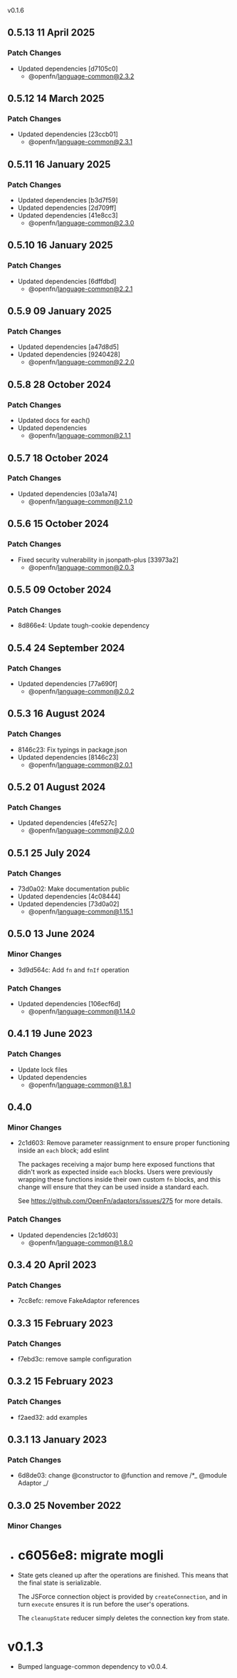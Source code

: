 v0.1.6

## 0.5.13 11 April 2025

### Patch Changes

* Updated dependencies \[d7105c0]
  * @openfn/language-common@2.3.2

## 0.5.12 14 March 2025

### Patch Changes

* Updated dependencies \[23ccb01]
  * @openfn/language-common@2.3.1

## 0.5.11 16 January 2025

### Patch Changes

* Updated dependencies \[b3d7f59]
* Updated dependencies \[2d709ff]
* Updated dependencies \[41e8cc3]
  * @openfn/language-common@2.3.0

## 0.5.10 16 January 2025

### Patch Changes

* Updated dependencies \[6dffdbd]
  * @openfn/language-common@2.2.1

## 0.5.9 09 January 2025

### Patch Changes

* Updated dependencies \[a47d8d5]
* Updated dependencies \[9240428]
  * @openfn/language-common@2.2.0

## 0.5.8 28 October 2024

### Patch Changes

* Updated docs for each()
* Updated dependencies
  * @openfn/language-common@2.1.1

## 0.5.7 18 October 2024

### Patch Changes

* Updated dependencies \[03a1a74]
  * @openfn/language-common@2.1.0

## 0.5.6 15 October 2024

### Patch Changes

* Fixed security vulnerability in jsonpath-plus \[33973a2]
  * @openfn/language-common@2.0.3

## 0.5.5 09 October 2024

### Patch Changes

* 8d866e4: Update tough-cookie dependency

## 0.5.4 24 September 2024

### Patch Changes

* Updated dependencies \[77a690f]
  * @openfn/language-common@2.0.2

## 0.5.3 16 August 2024

### Patch Changes

* 8146c23: Fix typings in package.json
* Updated dependencies \[8146c23]
  * @openfn/language-common@2.0.1

## 0.5.2 01 August 2024

### Patch Changes

* Updated dependencies \[4fe527c]
  * @openfn/language-common@2.0.0

## 0.5.1 25 July 2024

### Patch Changes

* 73d0a02: Make documentation public
* Updated dependencies \[4c08444]
* Updated dependencies \[73d0a02]
  * @openfn/language-common@1.15.1

## 0.5.0 13 June 2024

### Minor Changes

* 3d9d564c: Add `fn` and `fnIf` operation

### Patch Changes

* Updated dependencies \[106ecf6d]
  * @openfn/language-common@1.14.0

## 0.4.1 19 June 2023

### Patch Changes

* Update lock files
* Updated dependencies
  * @openfn/language-common@1.8.1

## 0.4.0

### Minor Changes

* 2c1d603: Remove parameter reassignment to ensure proper functioning inside an
  `each` block; add eslint

  The packages receiving a major bump here exposed functions that didn't work as
  expected inside `each` blocks. Users were previously wrapping these functions
  inside their own custom `fn` blocks, and this change will ensure that they can
  be used inside a standard each.

  See https://github.com/OpenFn/adaptors/issues/275 for more details.

### Patch Changes

* Updated dependencies \[2c1d603]
  * @openfn/language-common@1.8.0

## 0.3.4 20 April 2023

### Patch Changes

* 7cc8efc: remove FakeAdaptor references

## 0.3.3 15 February 2023

### Patch Changes

* f7ebd3c: remove sample configuration

## 0.3.2 15 February 2023

### Patch Changes

* f2aed32: add examples

## 0.3.1 13 January 2023

### Patch Changes

* 6d8de03: change @constructor to @function and remove /\*\_ @module Adaptor \_/

## 0.3.0 25 November 2022

### Minor Changes

* # c6056e8: migrate mogli

- State gets cleaned up after the operations are finished. This means that the
  final state is serializable.

  The JSForce connection object is provided by `createConnection`, and in turn
  `execute` ensures it is run before the user's operations.

  The `cleanupState` reducer simply deletes the connection key from state.

# v0.1.3

* Bumped language-common dependency to v0.0.4.
